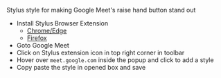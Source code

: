 Stylus style for making Google Meet's raise hand button stand out

- Install Stylus Browser Extension
  - [Chrome/Edge](https://chrome.google.com/webstore/detail/stylus/clngdbkpkpeebahjckkjfobafhncgmne/)
  - [Firefox](https://addons.mozilla.org/en-US/firefox/addon/styl-us/)
- Goto Google Meet
- Click on Stylus extension icon in top right corner in toolbar
- Hover over `meet.google.com` inside the popup and click to add a style
- Copy paste the style in opened box and save
